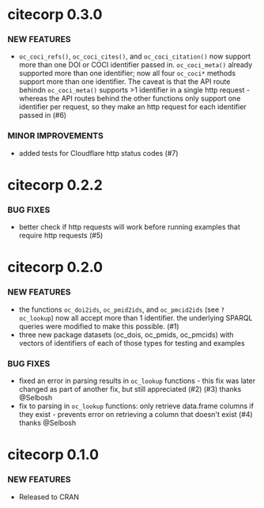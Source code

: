 citecorp 0.3.0
==============

### NEW FEATURES

* `oc_coci_refs()`, `oc_coci_cites()`, and `oc_coci_citation()` now support more than one DOI or COCI identifier passed in. `oc_coci_meta()` already supported more than one identifier; now all four `oc_coci*` methods support more than one identifier. The caveat is that the API route behindn `oc_coci_meta()` supports >1 identifier in a single http request - whereas the API routes behind the other functions only support one identifier per request, so they make an http request for each identifier passed in (#6)

### MINOR IMPROVEMENTS

* added tests for Cloudflare http status codes (#7)


citecorp 0.2.2
==============

### BUG FIXES

* better check if http requests will work before running examples that require http requests (#5)


citecorp 0.2.0
==============

### NEW FEATURES

* the functions `oc_doi2ids`, `oc_pmid2ids`, and `oc_pmcid2ids` (see `?oc_lookup`) now all accept more than 1 identifier. the underlying SPARQL queries were modified to make this possible. (#1)
* three new package datasets (oc_dois, oc_pmids, oc_pmcids) with vectors of identifiers of each of those types for testing and examples

### BUG FIXES

* fixed an error in parsing results in `oc_lookup` functions - this fix was later changed as part of another fix, but still appreciated (#2) (#3) thanks @Selbosh
* fix to parsing in `oc_lookup` functions: only retrieve data.frame columns if they exist - prevents error on retrieving a column that doesn't exist (#4) thanks @Selbosh


citecorp 0.1.0
==============

### NEW FEATURES

* Released to CRAN
